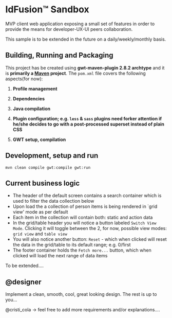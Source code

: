 IdFusion™ Sandbox
=================
MVP client web application exposing a small set of features in order to provide the means for developer-UX-UI peers collaboration.

This sample is to be extended in the future on a daily/weekly/monthly basis.

Building, Running and Packaging
-------------------------------
This project has be created using **gwt-maven-plugin 2.8.2 archtype** and it is **primarily a [Maven](https://maven.apache.org/) project**. 
The `pom.xml` file covers the following aspects(for now):

1. **Profile management**

2. **Dependencies**

3. **Java compilation**

4. **Plugin configuration; e.g. `less` & `sass` plugins need forker attention if he/she decides to go with a post-processed superset instead of plain CSS**

5. **GWT setup, compilation**


Development, setup and run
-----------------------------------
`mvn clean compile gwt:compile gwt:run`


Current business logic
----------------------
 - The header of the default screen contains a search container which is used to filter the data collection below 
 - Upon load the a collection of person items is being rendered in `grid view' mode as per default
 - Each item in the collection will contain both: static and action data
 - In the grid/table header you will notice a button labeled `Switch View Mode`. Clicking it will toggle between the 2, for now, possible view modes: `grid view` and `table view`
 - You will also notice another button: `Reset` - which when clicked will reset the data in the grid/table to its default range; e.g. 0/first
 - The footer container holds the `Fetch more...` button, which when clicked will load the next range of data items

To be extended....

@designer
---------
Implement a clean, smooth, cool, great looking design. 
The rest is up to you...

@cristi_cola -> feel free to add more requirements and/or explanations....
